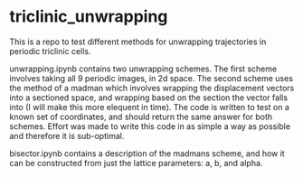# triclinic_unwrapping

This is a repo to test different methods for unwrapping trajectories in periodic triclinic cells.

unwrapping.ipynb contains two unwrapping schemes. The first scheme involves taking all 9 periodic images, in 2d space. The second scheme uses the method of a madman which involves wrapping the displacement vectors into a sectioned space, and wrapping based on the section the vector falls into (I will make this more elequent in time). The code is written to test on a known set of coordinates, and should return the same answer for both schemes. Effort was made to write this code in as simple a way as possible and therefore it is sub-optimal.

bisector.ipynb contains a description of the madmans scheme, and how it can be constructed from just the lattice parameters: a, b, and alpha.
